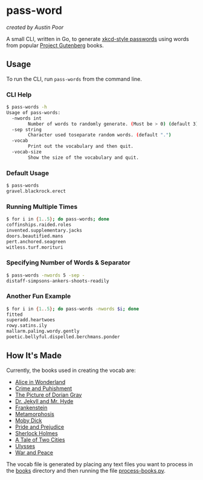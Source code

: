 # pass-word

_created by Austin Poor_

A small CLI, written in Go, to generate [xkcd-style passwords](https://preshing.com/20110811/xkcd-password-generator/) using words from popular [Project Gutenberg](https://www.gutenberg.org/) books.

## Usage

To run the CLI, run `pass-words` from the command line.

### CLI Help

```bash
$ pass-words -h
Usage of pass-words:
  -nwords int
        Number of words to randomly generate. (Must be > 0) (default 3)
  -sep string
        Character used toseparate random words. (default ".")
  -vocab
        Print out the vocabulary and then quit.
  -vocab-size
        Show the size of the vocabulary and quit.
```

### Default Usage

```bash
$ pass-words
gravel.blackrock.erect
```

### Running Multiple Times

```bash
$ for i in {1..5}; do pass-words; done
coffinships.raided.roles
invented.supplementary.jacks
doors.beautified.mans
pert.anchored.seagreen
witless.turf.morituri
```

### Specifying Number of Words & Separator

```bash
$ pass-words -nwords 5 -sep -
distaff-simpsons-ankers-shoots-readily
```

### Another Fun Example

```bash
$ for i in {1..5}; do pass-words -nwords $i; done
fitted
superadd.heartwoes
rowy.satins.ily
mallarm.paling.wordy.gently
poetic.bellyful.dispelled.berchmans.ponder
```

## How It's Made

Currently, the books used in creating the vocab are:
* [Alice in Wonderland](https://www.gutenberg.org/ebooks/11)
* [Crime and Puhishment](https://www.gutenberg.org/ebooks/2554)
* [The Picture of Dorian Gray](https://www.gutenberg.org/ebooks/174)
* [Dr. Jekyll and Mr. Hyde](https://www.gutenberg.org/ebooks/43)
* [Frankenstein](https://www.gutenberg.org/ebooks/84)
* [Metamorphosis](https://www.gutenberg.org/ebooks/5200)
* [Moby Dick](https://www.gutenberg.org/ebooks/2701)
* [Pride and Prejudice](https://www.gutenberg.org/ebooks/1342)
* [Sherlock Holmes](https://www.gutenberg.org/ebooks/1661)
* [A Tale of Two Cities](https://www.gutenberg.org/ebooks/98)
* [Ulysses](https://www.gutenberg.org/ebooks/4300)
* [War and Peace](https://www.gutenberg.org/ebooks/2600)

The vocab file is generated by placing any text files you want to process in the [books](./books) directory and then running the file [process-books.py](./process-books.py).
